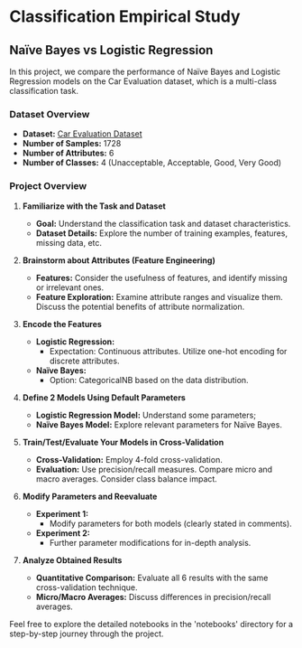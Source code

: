 # Classification Empirical Study 
## Naïve Bayes vs Logistic Regression

In this project, we compare the performance of Naïve Bayes and Logistic Regression models on the Car Evaluation dataset, which is a multi-class classification task.

### Dataset Overview 
- **Dataset:** [Car Evaluation Dataset](https://archive.ics.uci.edu/dataset/19/car+evaluation)
- **Number of Samples:** 1728
- **Number of Attributes:** 6
- **Number of Classes:** 4 (Unacceptable, Acceptable, Good, Very Good)

### Project Overview 
1. **Familiarize with the Task and Dataset**
   - **Goal:** Understand the classification task and dataset characteristics.
   - **Dataset Details:** Explore the number of training examples, features, missing data, etc.

2. **Brainstorm about Attributes (Feature Engineering)**
   - **Features:** Consider the usefulness of features, and identify missing or irrelevant ones.
   - **Feature Exploration:** Examine attribute ranges and visualize them. Discuss the potential benefits of attribute normalization.

3. **Encode the Features**
   - **Logistic Regression:**
     - Expectation: Continuous attributes. Utilize one-hot encoding for discrete attributes.
   - **Naïve Bayes:**
     - Option: CategoricalNB based on the data distribution.

4. **Define 2 Models Using Default Parameters**
   - **Logistic Regression Model:** Understand some parameters;
   - **Naïve Bayes Model:** Explore relevant parameters for Naïve Bayes.

5. **Train/Test/Evaluate Your Models in Cross-Validation**
   - **Cross-Validation:** Employ 4-fold cross-validation.
   - **Evaluation:** Use precision/recall measures. Compare micro and macro averages. Consider class balance impact.

6. **Modify Parameters and Reevaluate**
   - **Experiment 1:**
     - Modify parameters for both models (clearly stated in comments).
   - **Experiment 2:**
     - Further parameter modifications for in-depth analysis.

7. **Analyze Obtained Results**
   - **Quantitative Comparison:** Evaluate all 6 results with the same cross-validation technique.
   - **Micro/Macro Averages:** Discuss differences in precision/recall averages.


Feel free to explore the detailed notebooks in the 'notebooks' directory for a step-by-step journey through the project.

